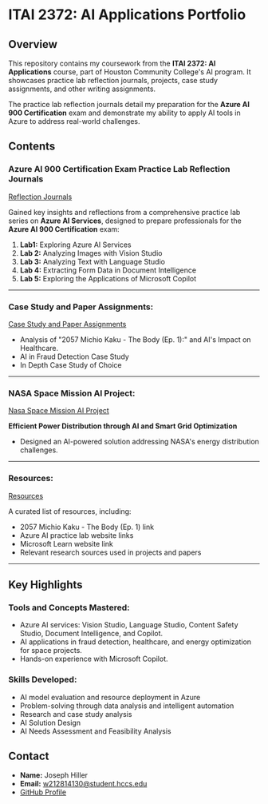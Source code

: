 # ITAI 2372: AI Applications Portfolio  

## Overview  

This repository contains my coursework from the **ITAI 2372: AI Applications** course, part of Houston Community College's AI program. It showcases practice lab reflection journals, projects, case study assignments, and other writing assignments.

The practice lab reflection journals detail my preparation for the **Azure AI 900 Certification** exam and demonstrate my ability to apply AI tools in Azure to address real-world challenges.


## Contents  

### **Azure AI 900 Certification Exam Practice Lab Reflection Journals**  
[Reflection Journals](https://github.com/Jsphhiller24-hub/ITAI_2372_AI_Applications_Portfolio/tree/main/reflection_journals)


Gained key insights and reflections from a comprehensive practice lab series on **Azure AI Services**, designed to prepare professionals for the **Azure AI 900 Certification** exam:  

1. **Lab1:** Exploring Azure AI Services 
2. **Lab 2:** Analyzing Images with Vision Studio  
3. **Lab 3:** Analyzing Text with Language Studio  
4. **Lab 4:** Extracting Form Data in Document Intelligence  
5. **Lab 5:** Exploring the Applications of Microsoft Copilot  

---

### **Case Study and Paper Assignments:**  
[Case Study and Paper Assignments](https://github.com/Jsphhiller24-hub/ITAI_2372_AI_Applications_Portfolio/tree/main/case_study_and_papers)  

 
- Analysis of "2057 Michio Kaku - The Body (Ep. 1):" and AI's Impact on Healthcare.
- AI in Fraud Detection Case Study
- In Depth Case Study of Choice
  

---

### **NASA Space Mission AI Project:**  
[Nasa Space Mission AI Project](https://github.com/Jsphhiller24-hub/ITAI_2372_AI_Applications_Portfolio/tree/main/NASA_Space_Mission_AI_Project%3A)  

**Efficient Power Distribution through AI and Smart Grid Optimization**  
- Designed an AI-powered solution addressing NASA's energy distribution challenges.  

---

### **Resources:**  
[Resources](https://github.com/Jsphhiller24-hub/ITAI_2372_AI_Applications_Portfolio/tree/main/Resources)  

A curated list of resources, including:  
- 2057 Michio Kaku - The Body (Ep. 1) link  
- Azure AI practice lab website links  
- Microsoft Learn website link  
- Relevant research sources used in projects and papers

---

## Key Highlights  

### **Tools and Concepts Mastered:**  
- Azure AI services: Vision Studio, Language Studio, Content Safety Studio, Document Intelligence, and Copilot.  
- AI applications in fraud detection, healthcare, and energy optimization for space projects.  
- Hands-on experience with Microsoft Copilot.  

### **Skills Developed:**  
- AI model evaluation and resource deployment in Azure  
- Problem-solving through data analysis and intelligent automation  
- Research and case study analysis  
- AI Solution Design  
- AI Needs Assessment and Feasibility Analysis  

 

## Contact  

- **Name:** Joseph Hiller  
- **Email:** [w212814130@student.hccs.edu](mailto:w212814130@student.hccs.edu)  
- [GitHub Profile](https://github.com/Jsphhiller24-hub)  
